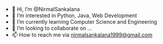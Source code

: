 - 👋 Hi, I’m @NirmalSankalana
- 👀 I’m interested in Python, Java, Web Development
- 🌱 I’m currently learning Computer Science and Engineering
- 💞️ I’m looking to collaborate on ...
- 📫 How to reach me via nirmalsankalana1999@gmail.com

<!---
NirmalSankalana/NirmalSankalana is a ✨ special ✨ repository because its `README.md` (this file) appears on your GitHub profile.
You can click the Preview link to take a look at your changes.
--->
